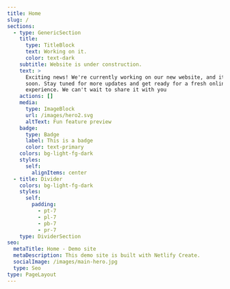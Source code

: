 ```yaml
---
title: Home
slug: /
sections:
  - type: GenericSection
    title:
      type: TitleBlock
      text: Working on it.
      color: text-dark
    subtitle: Website is under construction.
    text: >
      Exciting news! We're currently working on our new website, and it's coming
      soon. Stay tuned for more updates and get ready for a fresh online
      experience. We can't wait to share it with you
    actions: []
    media:
      type: ImageBlock
      url: /images/hero2.svg
      altText: Fun feature preview
    badge:
      type: Badge
      label: This is a badge
      color: text-primary
    colors: bg-light-fg-dark
    styles:
      self:
        alignItems: center
  - title: Divider
    colors: bg-light-fg-dark
    styles:
      self:
        padding:
          - pt-7
          - pl-7
          - pb-7
          - pr-7
    type: DividerSection
seo:
  metaTitle: Home - Demo site
  metaDescription: This demo site is built with Netlify Create.
  socialImage: /images/main-hero.jpg
  type: Seo
type: PageLayout
---
```

